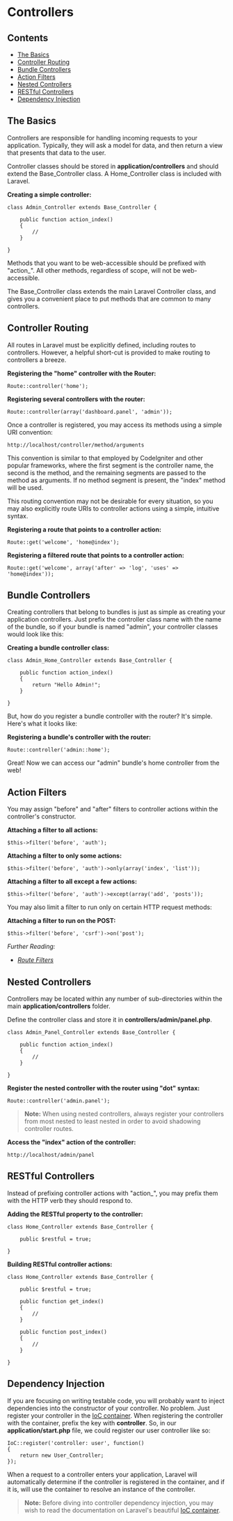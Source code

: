 # Controllers

## Contents

- [The Basics](#the-basics)
- [Controller Routing](#controller-routing)
- [Bundle Controllers](#bundle-controllers)
- [Action Filters](#action-filters)
- [Nested Controllers](#nested-controllers)
- [RESTful Controllers](#restful-controllers)
- [Dependency Injection](#dependency-injection)

<a name="the-basics"></a>
## The Basics

Controllers are responsible for handling incoming requests to your application. Typically, they will ask a model for data, and then return a view that presents that data to the user.

Controller classes should be stored in **application/controllers** and should extend the Base\_Controller class. A Home\_Controller class is included with Laravel.

**Creating a simple controller:**

	class Admin_Controller extends Base_Controller {

		public function action_index()
		{
			//
		}

	}

Methods that you want to be web-accessible should be prefixed with "action\_". All other methods, regardless of scope, will not be web-accessible.

The Base\_Controller class extends the main Laravel Controller class, and gives you a convenient place to put methods that are common to many controllers.

<a name="controller-routing"></a>
## Controller Routing

All routes in Laravel must be explicitly defined, including routes to controllers. However, a helpful short-cut is provided to make routing to controllers a breeze.

**Registering the "home" controller with the Router:**

	Route::controller('home');

**Registering several controllers with the router:**

	Route::controller(array('dashboard.panel', 'admin'));

Once a controller is registered, you may access its methods using a simple URI convention:

	http://localhost/controller/method/arguments

This convention is similar to that employed by CodeIgniter and other popular frameworks, where the first segment is the controller name, the second is the method, and the remaining segments are passed to the method as arguments. If no method segment is present, the "index" method will be used.

This routing convention may not be desirable for every situation, so you may also explicitly route URIs to controller actions using a simple, intuitive syntax.

**Registering a route that points to a controller action:**

	Route::get('welcome', 'home@index');

**Registering a filtered route that points to a controller action:**

	Route::get('welcome', array('after' => 'log', 'uses' => 'home@index'));

<a name="bundle-controllers"></a>
## Bundle Controllers

Creating controllers that belong to bundles is just as simple as creating your application controllers. Just prefix the controller class name with the name of the bundle, so if your bundle is named "admin", your controller classes would look like this:

**Creating a bundle controller class:**

	class Admin_Home_Controller extends Base_Controller {

		public function action_index()
		{
			return "Hello Admin!";
		}

	}

But, how do you register a bundle controller with the router? It's simple. Here's what it looks like:

**Registering a bundle's controller with the router:**

	Route::controller('admin::home');

Great! Now we can access our "admin" bundle's home controller from the web!

<a name="action-filters"></a>
## Action Filters

You may assign "before" and "after" filters to controller actions within the controller's constructor.

**Attaching a filter to all actions:**

	$this->filter('before', 'auth');

**Attaching a filter to only some actions:**

	$this->filter('before', 'auth')->only(array('index', 'list'));

**Attaching a filter to all except a few actions:**

	$this->filter('before', 'auth')->except(array('add', 'posts'));

You may also limit a filter to run only on certain HTTP request methods:

**Attaching a filter to run on the POST:**

	$this->filter('before', 'csrf')->on('post');

*Further Reading:*

- *[Route Filters](/docs/routing#filters)*

<a name="nested-controllers"></a>
## Nested Controllers

Controllers may be located within any number of sub-directories within the main **application/controllers** folder.

Define the controller class and store it in **controllers/admin/panel.php**.

	class Admin_Panel_Controller extends Base_Controller {

		public function action_index()
		{
			//
		}

	}

**Register the nested controller with the router using "dot" syntax:**

	Route::controller('admin.panel');

> **Note:** When using nested controllers, always register your controllers from most nested to least nested in order to avoid shadowing controller routes.

**Access the "index" action of the controller:**

	http://localhost/admin/panel

<a name="restful-controllers"></a>
## RESTful Controllers

Instead of prefixing controller actions with "action_", you may prefix them with the HTTP verb they should respond to.

**Adding the RESTful property to the controller:**

	class Home_Controller extends Base_Controller {

		public $restful = true;

	}

**Building RESTful controller actions:**

	class Home_Controller extends Base_Controller {

		public $restful = true;

		public function get_index()
		{
			//
		}

		public function post_index()
		{
			//
		}

	}

<a name="dependency-injection"></a>
## Dependency Injection

If you are focusing on writing testable code, you will probably want to inject dependencies into the constructor of your controller. No problem. Just register your controller in the [IoC container](/docs/ioc). When registering the controller with the container, prefix the key with **controller**. So, in our **application/start.php** file, we could register our user controller like so:

	IoC::register('controller: user', function()
	{
		return new User_Controller;
	});

When a request to a controller enters your application, Laravel will automatically determine if the controller is registered in the container, and if it is, will use the container to resolve an instance of the controller.

> **Note:** Before diving into controller dependency injection, you may wish to read the documentation on Laravel's beautiful [IoC container](/docs/start/ioc).